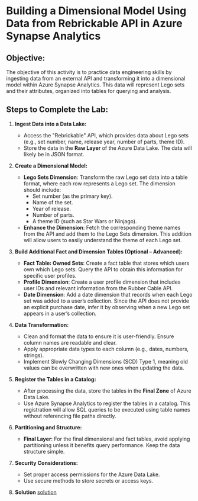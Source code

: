 # Building a Dimensional Model Using Data from Rebrickable API in Azure Synapse Analytics

## Objective:
The objective of this activity is to practice data engineering skills by ingesting data from an external API and transforming it into a dimensional model within Azure Synapse Analytics. This data will represent Lego sets and their attributes, organized into tables for querying and analysis.

## Steps to Complete the Lab:

1. **Ingest Data into a Data Lake:**
   - Access the "Rebrickable" API, which provides data about Lego sets (e.g., set number, name, release year, number of parts, theme ID).
   - Store the data in the **Raw Layer** of the Azure Data Lake. The data will likely be in JSON format.

2. **Create a Dimensional Model:**
   - **Lego Sets Dimension**: Transform the raw Lego set data into a table format, where each row represents a Lego set. The dimension should include:
     - Set number (as the primary key).
     - Name of the set.
     - Year of release.
     - Number of parts.
     - A theme ID (such as Star Wars or Ninjago).
   - **Enhance the Dimension**: Fetch the corresponding theme names from the API and add them to the Lego Sets dimension. This addition will allow users to easily understand the theme of each Lego set.

3. **Build Additional Fact and Dimension Tables (Optional – Advanced):**
   - **Fact Table: Owned Sets**: Create a fact table that stores which users own which Lego sets. Query the API to obtain this information for specific user profiles.
   - **Profile Dimension**: Create a user profile dimension that includes user IDs and relevant information from the Rubber Cable API.
   - **Date Dimension**: Add a date dimension that records when each Lego set was added to a user’s collection. Since the API does not provide an explicit purchase date, infer it by observing when a new Lego set appears in a user’s collection.

4. **Data Transformation:**
   - Clean and format the data to ensure it is user-friendly. Ensure column names are readable and clear.
   - Apply appropriate data types to each column (e.g., dates, numbers, strings).
   - Implement Slowly Changing Dimensions (SCD) Type 1, meaning old values can be overwritten with new ones when updating the data.

5. **Register the Tables in a Catalog:**
   - After processing the data, store the tables in the **Final Zone** of Azure Data Lake. 
   - Use Azure Synapse Analytics to register the tables in a catalog. This registration will allow SQL queries to be executed using table names without referencing file paths directly.

6. **Partitioning and Structure:**
   - **Final Layer**: For the final dimensional and fact tables, avoid applying partitioning unless it benefits query performance. Keep the data structure simple.

7. **Security Considerations:**
   - Set proper access permissions for the Azure Data Lake.
   - Use secure methods to store secrets or access keys.

8. **Solution**
   [solution](./data_ingestion.md)






